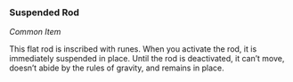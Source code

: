 ### Suspended Rod
_Common Item_

This flat rod is inscribed with runes. When you activate the rod, it is immediately suspended in place. Until the rod is deactivated, it can’t move, doesn’t abide by the rules of gravity, and remains in place.
